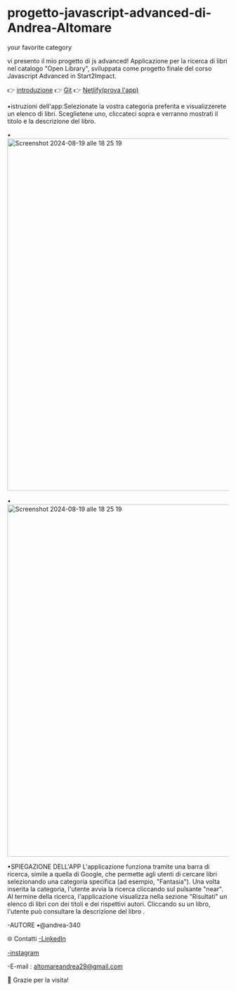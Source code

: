 # progetto-javascript-advanced-di-Andrea-Altomare
your favorite category


vi presento il mio progetto di js advanced!
Applicazione per la ricerca di libri nel catalogo "Open Library", sviluppata come progetto finale del corso Javascript Advanced in Start2Impact.

👉 [introduzione](https://github.com/user-attachments/files/18363419/AutoreAndrea.Altomare.pdf)
👉 [Git](https://andrea-340.github.io/progetto-javascript-advanced-di-Andrea-Altomare/)
👉 [Netlify(prova l'app)](https://677fd87f6011d97262e68329--cercalatuacategoriapreferita.netlify.app)



•istruzioni dell'app:Selezionate la vostra categoria preferita e visualizzerete un elenco di libri. Sceglietene uno, cliccateci sopra e verranno mostrati il titolo e la descrizione del libro.



•<img width="802" alt="Screenshot 2024-08-19 alle 18 25 19" src="https://github.com/user-attachments/assets/6bcacf8d-c597-42fa-b532-3641d9b64d20">


•<img width="802" alt="Screenshot 2024-08-19 alle 18 25 19" src="https://github.com/user-attachments/assets/29a03525-977d-4913-ac6f-53937103f2c4">



•SPIEGAZIONE DELL'APP
L'applicazione funziona tramite una barra di ricerca, simile a quella di Google, che permette agli utenti di cercare libri selezionando una categoria specifica (ad esempio, "Fantasia"). Una volta inserita la categoria, l'utente avvia la ricerca cliccando sul pulsante "near". Al termine della ricerca, l'applicazione visualizza nella sezione "Risultati" un elenco di libri con dei titoli e dei rispettivi autori. Cliccando su un libro, l'utente può consultare la descrizione del libro . 



-AUTORE
•@andrea-340

🌐 Contatti 
[-LinkedIn](https://www.linkedin.com/in/andrea-altomare-a76b13280/)

[-instagram](https://www.instagram.com/_andrea34_00?igsh=azVuejNkZ3B6bng%3D&utm_source=qr)

-E-mail : altomareandrea29@gmail.com

🙌 Grazie per la visita!



